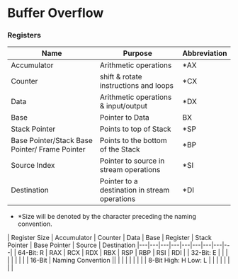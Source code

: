 # Buffer Overflow


### Registers
| Name  | Purpose  | Abbreviation |
|---|---|---|
| Accumulator  |  Arithmetic operations | *AX |
| Counter   |  shift & rotate instructions and loops | *CX |
|  Data | Arithmetic operations & input/output | *DX |
| Base |  Pointer to Data | BX |
|  Stack Pointer | Points to top of Stack  | *SP |
|  Base Pointer/Stack Base Pointer/ Frame Pointer | Points to the bottom of the Stack  | *BP |
|  Source Index | Pointer to source in stream operations  | *SI |
|  Destination |  Pointer to a destination in stream operations | *DI|

 - *Size will be denoted by the character preceding the naming convention.

| Register Size  | Accumulator  | Counter | Data | Base | Register | Stack Pointer | Base Pointer | Source | Destination
|---|---|---|---|---|---|---|---|---|
| 64-Bit: R | RAX | RCX | RDX | RBX | RSP | RBP | RSI | RDI |
| 32-Bit: E  |  |  |  | |  |  |  |
| 16-Bit | Naming Convention  ||  |  |  | |  |  |  |
| 8-Bit High: H Low: L |  |  |  | |  |  |  |
